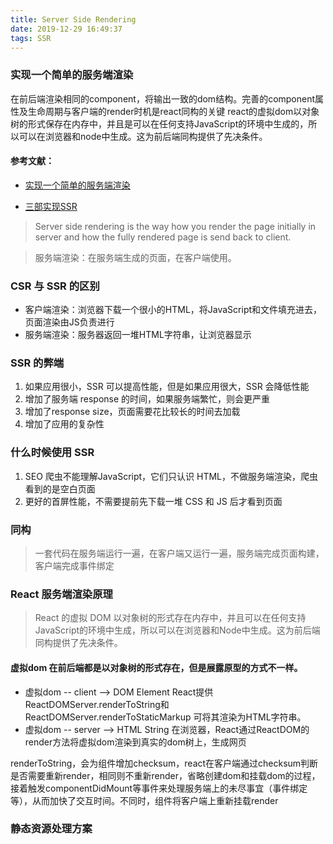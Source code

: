 ```yaml
---
title: Server Side Rendering
date: 2019-12-29 16:49:37
tags: SSR 
---
```



### 实现一个简单的服务端渲染
在前后端渲染相同的component，将输出一致的dom结构。完善的component属性及生命周期与客户端的render时机是react同构的关键
react的虚拟dom以对象树的形式保存在内存中，并且是可以在任何支持JavaScript的环境中生成的，所以可以在浏览器和node中生成。这为前后端同构提供了先决条件。

#### 参考文献：
- [实现一个简单的服务端渲染](https://medium.com/@mahesh_joshi/understanding-server-side-rendering-in-react-in-easy-way-d2984bb7aa51)

- [三部实现SSR](https://www.freecodecamp.org/news/server-side-rendering-your-react-app-in-three-simple-steps-7a82b95db82e/)

> Server side rendering is the way how you render the page initially in server and how the fully rendered page is send back to client.

> 服务端渲染：在服务端生成的页面，在客户端使用。



### CSR 与 SSR 的区别
- 客户端渲染：浏览器下载一个很小的HTML，将JavaScript和文件填充进去，页面渲染由JS负责进行
- 服务端渲染：服务器返回一堆HTML字符串，让浏览器显示


### SSR 的弊端
1. 如果应用很小，SSR 可以提高性能，但是如果应用很大，SSR 会降低性能
2. 增加了服务端 response 的时间，如果服务端繁忙，则会更严重
3. 增加了response size，页面需要花比较长的时间去加载
4. 增加了应用的复杂性


### 什么时候使用 SSR
1. SEO
  爬虫不能理解JavaScript，它们只认识 HTML，不做服务端渲染，爬虫看到的是空白页面
2. 更好的首屏性能，不需要提前先下载一堆 CSS 和 JS 后才看到页面

### 同构
> 一套代码在服务端运行一遍，在客户端又运行一遍，服务端完成页面构建，客户端完成事件绑定

### React 服务端渲染原理
> React 的虚拟 DOM 以对象树的形式存在内存中，并且可以在任何支持JavaScript的环境中生成，所以可以在浏览器和Node中生成。这为前后端同构提供了先决条件。

  #### 虚拟dom 在前后端都是以对象树的形式存在，但是展露原型的方式不一样。

- 虚拟dom -- client --> DOM Element
  React提供ReactDOMServer.renderToString和ReactDOMServer.renderToStaticMarkup 可将其渲染为HTML字符串。
- 虚拟dom -- server --> HTML String 
  在浏览器，React通过ReactDOM的render方法将虚拟dom渲染到真实的dom树上，生成网页


renderToString，会为组件增加checksum，react在客户端通过checksum判断是否需要重新render，相同则不重新render，省略创建dom和挂载dom的过程，接着触发componentDidMount等事件来处理服务端上的未尽事宜（事件绑定等），从而加快了交互时间。不同时，组件将客户端上重新挂载render


### 静态资源处理方案
